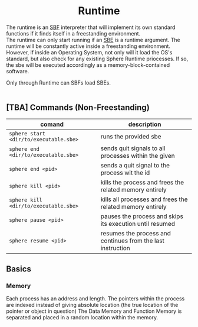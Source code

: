 <p align="center">
    <h1 align="center"><b>Runtime</b></h1>
</p>

The runtime is an [SBF](src/sbf.md) interpreter that will implement its own standard functions if it finds itself in a freestanding environment.<br>
The runtime can only start running if an [SBE](src/sbe.md) is a runtime argument.
The runtime will be constantly active  inside a freestanding environment. However, if inside an Operating System, not only will it load the OS's standard, but also check for any existing Sphere Runtime priocesses. If so, the sbe will be executed accordingly as a memory-block-contained software.

Only through Runtime can SBFs load SBEs.
<br>
<br>
## [TBA] Commands (Non-Freestanding)
|     comand                           |                             description                                  |
|--------------------------------------|--------------------------------------------------------------------------|
|`sphere start <dir/to/executable.sbe>`| runs the provided sbe                                                    |
|`sphere end <dir/to/executable.sbe>`  | sends quit signals to all processes within the given                     | 
|`sphere end <pid>`                    | sends a quit signal to the process wit the id                            |
|`sphere kill <pid>`                   | kills the process and frees the related memory entirely                  |
|`sphere kill <dir/to/executable.sbe>` | kills all processes and frees the related memory entirely                |
|`sphere pause <pid>`                  | pauses the process and skips its execution until resumed                 |
|`sphere resume <pid>`                 | resumes the process and continues from the last instruction              |


## Basics

### Memory
Each process has an address and length. The pointers within the process are indexed instead of giving absolute location (the true location of the pointer or object in question)
The Data Memory and Function Memory is separated and placed in a random location within the memory.
